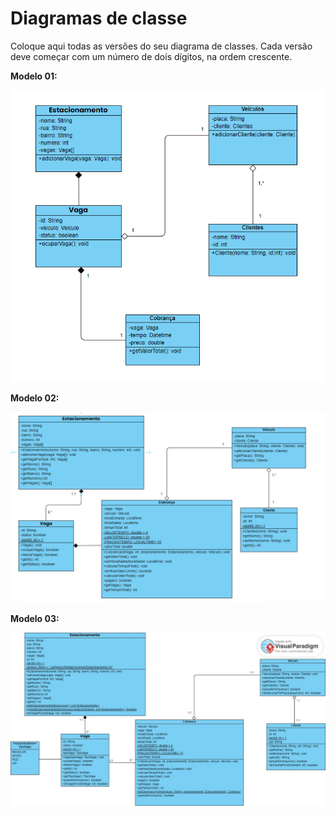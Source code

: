 # Diagramas de classe
Coloque aqui todas as versões do seu diagrama de classes. Cada versão deve começar com um número de dois dígitos, na ordem crescente.

**Modelo 01:**

![Diagrama de Classe 01 - Estacionamento](/docs/diagramas/DiagramaEstacionamento.png)

**Modelo 02:**

![Diagrama de Classe 02 - Estacionamento](/docs/diagramas/DiagramaEstacionamento02.png)

**Modelo 03:**

![Diagrama de Classe 03 - Estacionamento](/docs/diagramas/Diagrama%20Estacionamento03.jpg)